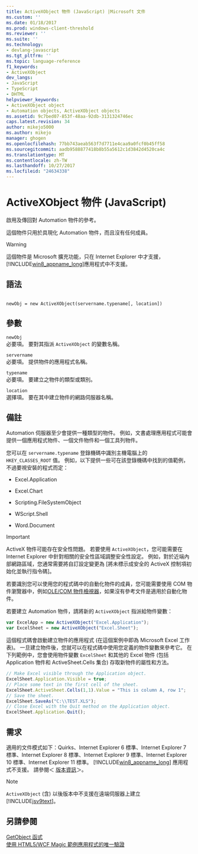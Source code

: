 ```yaml
---
title: ActiveXObject 物件 (JavaScript) |Microsoft 文件
ms.custom: ''
ms.date: 01/18/2017
ms.prod: windows-client-threshold
ms.reviewer: ''
ms.suite: ''
ms.technology:
- devlang-javascript
ms.tgt_pltfrm: ''
ms.topic: language-reference
f1_keywords:
- ActiveXObject
dev_langs:
- JavaScript
- TypeScript
- DHTML
helpviewer_keywords:
- ActiveXObject object
- Automation objects, ActiveXObject objects
ms.assetid: 9c7bed07-853f-48aa-92db-3131324746ec
caps.latest.revision: 34
author: mikejo5000
ms.author: mikejo
manager: ghogen
ms.openlocfilehash: 77bb743aeab563f7d7711e4caa9a0fcf0b45ff58
ms.sourcegitcommit: aadb9588877418b8b55a5612c1d3842d4520ca4c
ms.translationtype: MT
ms.contentlocale: zh-TW
ms.lasthandoff: 10/27/2017
ms.locfileid: "24634338"
---
```

# <a name="activexobject-object-javascript"></a>ActiveXObject 物件 (JavaScript)
啟用及傳回對 Automation 物件的參考。  
  
 這個物件只用於具現化 Automation 物件，而且沒有任何成員。  
  
> [!WARNING]
>  這個物件是 Microsoft 擴充功能，只在 Internet Explorer 中才支援，[!INCLUDE[win8_appname_long](../../javascript/includes/win8-appname-long-md.md)]應用程式中不支援。  
  
## <a name="syntax"></a>語法  
  
```  
  
newObj = new ActiveXObject(servername.typename[, location])  
```  
  
## <a name="parameters"></a>參數  
 `newObj`  
 必要項。 要對其指派 `ActiveXObject` 的變數名稱。  
  
 `servername`  
 必要項。 提供物件的應用程式名稱。  
  
 `typename`  
 必要項。 要建立之物件的類型或類別。  
  
 `location`  
 選擇項。 要在其中建立物件的網路伺服器名稱。  
  
## <a name="remarks"></a>備註  
 Automation 伺服器至少會提供一種類型的物件。 例如，文書處理應用程式可能會提供一個應用程式物件、一個文件物件和一個工具列物件。  
  
 您可以在 `servername.typename` 登錄機碼中識別主機電腦上的 `HKEY_CLASSES_ROOT` 值。 例如，以下提供一些可在該登錄機碼中找到的值範例，不過要視安裝的程式而定：  
  
-   Excel.Application  
  
-   Excel.Chart  
  
-   Scripting.FileSystemObject  
  
-   WScript.Shell  
  
-   Word.Document  
  
> [!IMPORTANT]
>  ActiveX 物件可能存在安全性問題。 若要使用 `ActiveXObject`，您可能需要在 Internet Explorer 中針對相關的安全性區域調整安全性設定。 例如，對於近端內部網路區域，您通常需要將自訂設定變更為 [將未標示成安全的 ActiveX 控制項初始化並執行指令碼]。  
  
 若要識別您可以使用您的程式碼中的自動化物件的成員，您可能需要使用 COM 物件瀏覽器中，例如[OLE/COM 物件檢視器](http://msdn.microsoft.com/library/d0kh9f4c.aspx)，如果沒有參考文件是適用於自動化物件。  
  
 若要建立 Automation 物件，請將新的 `ActiveXObject` 指派給物件變數：  
  
```JavaScript  
var ExcelApp = new ActiveXObject("Excel.Application");  
var ExcelSheet = new ActiveXObject("Excel.Sheet");  
```  
  
 這個程式碼會啟動建立物件的應用程式 (在這個案例中即為 Microsoft Excel 工作表)。 一旦建立物件後，您就可以在程式碼中使用您定義的物件變數來參考它。 在下列範例中，您會使用物件變數 `ExcelSheet` 和其他的 Excel 物件 (包括 Application 物件和 ActiveSheet.Cells 集合) 存取新物件的屬性和方法。  
  
```JavaScript  
// Make Excel visible through the Application object.  
ExcelSheet.Application.Visible = true;  
// Place some text in the first cell of the sheet.  
ExcelSheet.ActiveSheet.Cells(1,1).Value = "This is column A, row 1";  
// Save the sheet.  
ExcelSheet.SaveAs("C:\\TEST.XLS");  
// Close Excel with the Quit method on the Application object.  
ExcelSheet.Application.Quit();  
```  
  
## <a name="requirements"></a>需求  
 適用的文件模式如下：Quirks、Internet Explorer 6 標準、Internet Explorer 7 標準、Internet Explorer 8 標準、Internet Explorer 9 標準、Internet Explorer 10 標準、Internet Explorer 11 標準。 [!INCLUDE[win8_appname_long](../../javascript/includes/win8-appname-long-md.md)] 應用程式不支援。 請參閱＜ [版本資訊](../../javascript/reference/javascript-version-information.md)＞。  
  
> [!NOTE]
>  `ActiveXObject` (含) 以後版本中不支援在遠端伺服器上建立 [!INCLUDE[jsv9text](../../javascript/includes/jsv9text-md.md)]。  
  
## <a name="see-also"></a>另請參閱  
 [GetObject 函式](../../javascript/reference/getobject-function-javascript.md)   
 [使用 HTML5/WCF Magic 範例應用程式的唯一驗證](http://code.msdn.microsoft.com/Unique-Authentication-f32d2da0)